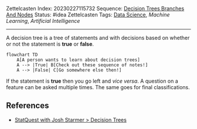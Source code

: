 Zettelcasten Index: 20230227115732
Sequence: [Decision Trees Branches And Nodes](Decision%20Trees%20Branches%20And%20Nodes.md)
Status: #idea
Zettelcasten Tags: [Data Science](../map-of-content/Data%20Science.md), *Machine Learning*, *Artificial Intelligence*

---

A decision tree is a tree of statements and with decisions based on whether or not the statement is **true** or **false**.

````mermaid
flowchart TD
    A[A person wants to learn about decision trees]
    A --> |True| B[Check out these sequence of notes!]
    A --> |False| C[Go somewhere else then!]
````

If the statement is **true** then you go left and *vice versa*. A question on a feature can be asked multiple times. The same goes for final classifications.

## References

* [StatQuest with Josh Starmer > Decision Trees](../references/StatQuest%20with%20Josh%20Starmer.md#decision-trees)
